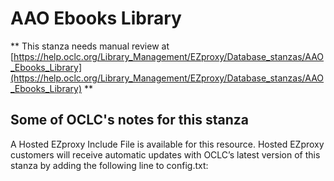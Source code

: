 # AAO Ebooks Library
** This stanza needs manual review at [https://help.oclc.org/Library_Management/EZproxy/Database_stanzas/AAO_Ebooks_Library](https://help.oclc.org/Library_Management/EZproxy/Database_stanzas/AAO_Ebooks_Library) **

## Some of OCLC's notes for this stanza

A Hosted EZproxy Include File is available for this resource. Hosted EZproxy customers will receive automatic updates with OCLC&rsquo;s latest version of this stanza by adding the following line to config.txt:

&nbsp;
